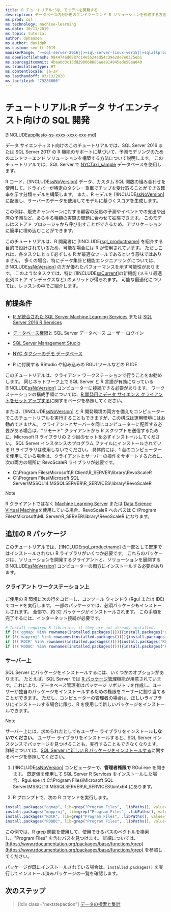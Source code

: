 ```yaml
---
title: R チュートリアル:SQL でモデルを開発する
description: データベース内分析用のエンドツーエンド R ソリューションを作成する方法を示すチュートリアル。
ms.prod: sql
ms.technology: machine-learning
ms.date: 10/11/2019
ms.topic: tutorial
author: dphansen
ms.author: davidph
ms.custom: seo-lt-2019
monikerRange: '>=sql-server-2016||>=sql-server-linux-ver15||=sqlallproducts-allversions'
ms.openlocfilehash: 9844746d6887c14e5524ed54c39e2de7e0375eb1
ms.sourcegitcommit: 4baa8d3c13dd290068885aea914845ede58aa840
ms.translationtype: HT
ms.contentlocale: ja-JP
ms.lasthandoff: 03/13/2020
ms.locfileid: "79286006"
---
```

# <a name="tutorial-sql-development-for-r-data-scientists"></a>チュートリアル:R データ サイエンティスト向けの SQL 開発
[!INCLUDE[appliesto-ss-xxxx-xxxx-xxx-md](../../includes/appliesto-ss-xxxx-xxxx-xxx-md.md)]

データ サイエンティスト向けのこのチュートリアルでは、SQL Server 2016 または SQL Server 2017 の R 機能のサポートに基づいて、予測モデリングのためのエンドツーエンド ソリューションを構築する方法について説明します。 このチュートリアルでは、SQL Server で [NYCTaxi_sample](demo-data-nyctaxi-in-sql.md) データベースを使用します。 

R コード、[!INCLUDE[ssNoVersion](../../includes/ssnoversion-md.md)] データ、カスタム SQL 関数の組み合わせを使用して、ドライバーが特定のタクシー乗車でチップを受け取ることができる確率を示す分類モデルを構築します。 また、R モデルを [!INCLUDE[ssNoVersion](../../includes/ssnoversion-md.md)] に配置し、サーバーのデータを使用してモデルに基づくスコアを生成します。

この例は、販売キャンペーンに対する顧客の反応の予測やイベントでの支出や出席の予測など、あらゆる種類の実際の問題に合わせて拡張できます。 このモデルはストアド プロシージャから呼び出すことができるため、アプリケーションに簡単に埋め込むことができます。

このチュートリアルは、R 開発者に [!INCLUDE[rsql_productname](../../includes/rsql-productname-md.md)] を紹介する目的で設計されているため、可能な場合には R が使用されています。 ただしこれは、各タスクにとって必ずしも R が最適なツールであるという意味ではありません。 多くの場合、特にデータ集計と機能エンジニアリングについては、 [!INCLUDE[ssNoVersion](../../includes/ssnoversion-md.md)] の方が優れたパフォーマンスを示す可能性があります。  このようなタスクでは、特に [!INCLUDE[ssCurrent](../../includes/sscurrent-md.md)]の新機能 (メモリ最適化列ストア インデックスなど) のメリットが得られます。 可能な最適化については、レッスンの中でご紹介します。

## <a name="prerequisites"></a>前提条件

+ [R が統合された SQL Server Machine Learning Services](../install/sql-machine-learning-services-windows-install.md#verify-installation) または [SQL Server 2016 R Services](../install/sql-r-services-windows-install.md)

+ [データベース権限](../security/user-permission.md)と SQL Server データベース ユーザー ログイン

+ [SQL Server Management Studio](https://docs.microsoft.com/sql/ssms/download-sql-server-management-studio-ssms)

+ [NYC タクシーのデモ データベース](demo-data-nyctaxi-in-sql.md)

+ R に付属する RStudio や組み込みの RGUI ツールなどの R IDE

このチュートリアルは、クライアント ワークステーションで行うことをお勧めします。 同じネットワーク上で SQL Server と R 言語が有効になっている [!INCLUDE[ssNoVersion](../../includes/ssnoversion-md.md)] コンピューターに接続できる必要があります。 ワークステーションの構成手順については、[R 開発用にデータ サイエンス クライアントをセットアップする](../r/set-up-a-data-science-client.md)に関するページを参照してください。

または、[!INCLUDE[ssNoVersion](../../includes/ssnoversion-md.md)] と R 開発環境の両方を備えたコンピューターでこのチュートリアルを実行することもできますが、この構成は運用環境にはお勧めできません。 クライアントとサーバーを同じコンピューターに配置する必要がある場合は、"リモート" クライアントから R スクリプトを送信するために、Microsoft R ライブラリの 2 つ目のセットを必ずインストールしてください。 SQL Server インスタンスのプログラム ファイルにインストールされている R ライブラリは使用しないでください。 具体的には、1 台のコンピューターを使用している場合は、クライアントとサーバーの操作をサポートするために、次の両方の場所に RevoScaleR ライブラリが必要です。

+ C:\Program Files\Microsoft\R Client\R_SERVER\library\RevoScaleR 
+ C:\Program Files\Microsoft SQL Server\MSSQL14.MSSQLSERVER\R_SERVICES\library\RevoScaleR

> [!NOTE]
> R クライアントではなく [Machine Learning Server](https://docs.microsoft.com/machine-learning-server/) または [Data Science Virtual Machine](https://docs.microsoft.com/azure/machine-learning/data-science-virtual-machine/)を使用している場合、RevoScaleR へのパスは C:\Program Files\Microsoft\ML Server\R_SERVER\library\RevoScaleR になります。

<a name="add-packages"></a>

## <a name="additional-r-packages"></a>追加の R パッケージ

このチュートリアルでは、[!INCLUDE[rsql_productname](../../includes/rsql-productname-md.md)] の一部として既定ではインストールされない R ライブラリがいくつか必要です。 これらのパッケージは、ソリューションを開発するクライアントと、ソリューションを展開する [!INCLUDE[ssNoVersion](../../includes/ssnoversion-md.md)] コンピューターの両方にインストールする必要があります。

### <a name="on-a-client-workstation"></a>クライアント ワークステーション上

ご使用の R 環境に次の行をコピーし、コンソール ウィンドウ (Rgui または IDE) でコードを実行します。 一部のパッケージでは、必須パッケージもインストールされます。 全部で、約 32 パッケージがインストールされます。 この手順を完了するには、インターネット接続が必要です。
    
  ```R
  # Install required R libraries, if they are not already installed.
  if (!('ggmap' %in% rownames(installed.packages()))){install.packages('ggmap')}
  if (!('mapproj' %in% rownames(installed.packages()))){install.packages('mapproj')}
  if (!('ROCR' %in% rownames(installed.packages()))){install.packages('ROCR')}
  if (!('RODBC' %in% rownames(installed.packages()))){install.packages('RODBC')}
  ```

### <a name="on-the-server"></a>サーバー上

SQL Server にパッケージをインストールするには、いくつかのオプションがあります。 たとえば、SQL Server では [R パッケージ管理](../r/install-additional-r-packages-on-sql-server.md)機能が用意されています。これにより、データベース管理者はパッケージ リポジトリを作成し、ユーザーが独自のパッケージをインストールするための権限をユーザーに割り当てることができます。 ただし、コンピューターの管理者の場合は、正しいライブラリにインストールする場合に限り、R を使用して新しいパッケージをインストールできます。

> [!NOTE]
> サーバー上には、求められたとしてもユーザー ライブラリをインストール**しないでください**。 ユーザー ライブラリをインストールすると、SQL Server インスタンスでパッケージを見つけることも、実行することもできなくなります。 詳細については、[SQL Server に新しい R パッケージをインストールする](../r/install-additional-r-packages-on-sql-server.md)に関するページを参照してください。

1. [!INCLUDE[ssNoVersion](../../includes/ssnoversion-md.md)] コンピューターで、**管理者権限で** RGui.exe を開きます。  既定値を使用して SQL Server R Services をインストールした場合、Rgui.exe は C:\Program Files\Microsoft SQL Server\MSSQL13.MSSQLSERVER\R_SERVICES\bin\x64 にあります。

2. R プロンプトで、次の R コマンドを実行します。
  
  ```R
  install.packages("ggmap", lib=grep("Program Files", .libPaths(), value=TRUE)[1])
  install.packages("mapproj", lib=grep("Program Files", .libPaths(), value=TRUE)[1])
  install.packages("ROCR", lib=grep("Program Files", .libPaths(), value=TRUE)[1])
  install.packages("RODBC", lib=grep("Program Files", .libPaths(), value=TRUE)[1])
  ```
  この例では、R grep 関数を使用して、使用できるパスのベクトルを検索し、"Program Files" を含むパスを見つけます。 詳細については、[https://www.rdocumentation.org/packages/base/functions/grep](https://www.rdocumentation.org/packages/base/functions/grep) を参照してください。

  パッケージが既にインストールされている場合は、`installed.packages()` を実行してインストール済みパッケージの一覧を確認します。

## <a name="next-steps"></a>次のステップ

> [!div class="nextstepaction"]
> [データの探索と集計](walkthrough-view-and-summarize-data-using-r.md)
